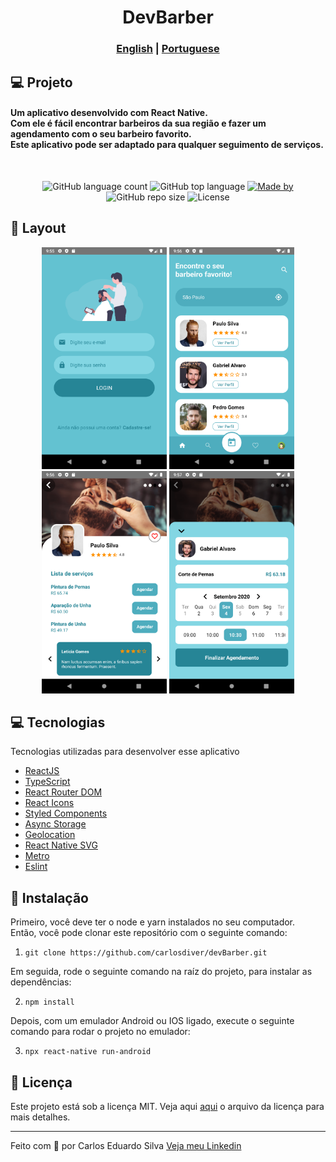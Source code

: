 <h1 align="center">
  DevBarber
</h1>
<h3 align="center">
  <a href="./README.md">English</a> |
  <a href="./README_PT.md">Portuguese</a>
</h3>

## 💻 Projeto

<h4>
  Um aplicativo desenvolvido com React Native. </br>
  Com ele é fácil encontrar barbeiros da sua região e fazer um agendamento com o seu barbeiro favorito. </br>
  Este aplicativo pode ser adaptado para qualquer seguimento de serviços. </br>
</h4>
<br />
<p align="center">
<img alt="GitHub language count" src="https://img.shields.io/github/languages/count/carlosdiver/devBarber?logoColor=%2363C2D1&style=plastic">

<img alt="GitHub top language" src="https://img.shields.io/github/languages/top/carlosdiver/devBarber?logoColor=%2363C2D1&style=plastic">

  <a href="https://www.linkedin.com/in/carlos-silva-devs/" target="_blank" rel="noopener noreferrer">
    <img alt="Made by" src="https://img.shields.io/badge/made%20by-Carlos%20Eduardo-63C2D1">
  </a>
 <img alt="GitHub repo size" src="https://img.shields.io/github/repo-size/carlosdiver/devBarber?logoColor=%2363C2D1&style=plastic">
  
  <img alt="License" src="https://img.shields.io/badge/license-MIT-brightgreen">
</p>

## 🎨 Layout

<p align="center">
    <img alt="GoBarber" title="#GoBarber" src=".screenshots/1.png" width="200px" />
    <img alt="GoBarber" title="#GoBarber" src=".screenshots/2.png" width="200px" />
    <img alt="GoBarber" title="#GoBarber" src=".screenshots/3.png" width="200px" />
    <img alt="GoBarber" title="#GoBarber" src=".screenshots/4.png" width="200px" />
</p>

## 💻 Tecnologias

Tecnologias utilizadas para desenvolver esse aplicativo

- [ReactJS](https://reactjs.org/)
- [TypeScript](https://www.typescriptlang.org/)
- [React Router DOM](https://reacttraining.com/react-router/)
- [React Icons](https://react-icons.netlify.com/#/)
- [Styled Components](https://styled-components.com/)
- [Async Storage](https://reactnative.dev/docs/asyncstorage)
- [Geolocation](https://reactnative.dev/docs/geolocation.html)
- [React Native SVG](https://github.com/react-native-community/react-native-svg)
- [Metro](https://facebook.github.io/metro/)
- [Eslint](https://eslint.org/)

## 🚀 Instalação

Primeiro, você deve ter o node e yarn instalados no seu computador. </br>
Então, você pode clonar este repositório com o seguinte comando:

1. `git clone https://github.com/carlosdiver/devBarber.git`

Em seguida, rode o seguinte comando na raíz do projeto, para instalar as dependências:

2. `npm install`

Depois, com um emulador Android ou IOS ligado, execute o seguinte comando para rodar o projeto no emulador:

3. `npx react-native run-android`

## 📝 Licença

Este projeto está sob a licença MIT. Veja aqui [aqui](LICENSE_PT) o arquivo da licença para mais detalhes.

---

Feito com 💙 por Carlos Eduardo Silva <a target="_blank" href="https://www.linkedin.com/in/carlos-silva-devs/">Veja meu Linkedin</a>
